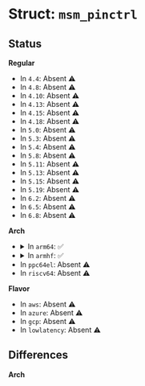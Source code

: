 # Struct: <code>msm_pinctrl</code>

## Status
<b>Regular</b>
<ul>
<li>
In <code>4.4</code>: Absent ⚠️
</li>
<li>
In <code>4.8</code>: Absent ⚠️
</li>
<li>
In <code>4.10</code>: Absent ⚠️
</li>
<li>
In <code>4.13</code>: Absent ⚠️
</li>
<li>
In <code>4.15</code>: Absent ⚠️
</li>
<li>
In <code>4.18</code>: Absent ⚠️
</li>
<li>
In <code>5.0</code>: Absent ⚠️
</li>
<li>
In <code>5.3</code>: Absent ⚠️
</li>
<li>
In <code>5.4</code>: Absent ⚠️
</li>
<li>
In <code>5.8</code>: Absent ⚠️
</li>
<li>
In <code>5.11</code>: Absent ⚠️
</li>
<li>
In <code>5.13</code>: Absent ⚠️
</li>
<li>
In <code>5.15</code>: Absent ⚠️
</li>
<li>
In <code>5.19</code>: Absent ⚠️
</li>
<li>
In <code>6.2</code>: Absent ⚠️
</li>
<li>
In <code>6.5</code>: Absent ⚠️
</li>
<li>
In <code>6.8</code>: Absent ⚠️
</li>
</ul>
<b>Arch</b>
<ul>
<li>
<details>
<summary>In <code>arm64</code>: ✅</summary>

```c
struct msm_pinctrl {
    struct device *dev;
    struct pinctrl_dev *pctrl;
    struct gpio_chip chip;
    struct pinctrl_desc desc;
    struct notifier_block restart_nb;
    struct irq_chip irq_chip;
    int irq;
    raw_spinlock_t lock;
    long unsigned int dual_edge_irqs[5];
    long unsigned int enabled_irqs[5];
    const struct msm_pinctrl_soc_data *soc;
    void * regs[4];
};
```
</details>
</li>
<li>
<details>
<summary>In <code>armhf</code>: ✅</summary>

```c
struct msm_pinctrl {
    struct device *dev;
    struct pinctrl_dev *pctrl;
    struct gpio_chip chip;
    struct pinctrl_desc desc;
    struct notifier_block restart_nb;
    struct irq_chip irq_chip;
    int irq;
    raw_spinlock_t lock;
    long unsigned int dual_edge_irqs[10];
    long unsigned int enabled_irqs[10];
    const struct msm_pinctrl_soc_data *soc;
    void * regs[4];
};
```
</details>
</li>
<li>
In <code>ppc64el</code>: Absent ⚠️
</li>
<li>
In <code>riscv64</code>: Absent ⚠️
</li>
</ul>
<b>Flavor</b>
<ul>
<li>
In <code>aws</code>: Absent ⚠️
</li>
<li>
In <code>azure</code>: Absent ⚠️
</li>
<li>
In <code>gcp</code>: Absent ⚠️
</li>
<li>
In <code>lowlatency</code>: Absent ⚠️
</li>
</ul>

## Differences
<b>Arch</b>
<ul>
</ul>
